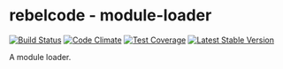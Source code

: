 # rebelcode - module-loader

[![Build Status](https://travis-ci.org/rebelcode/module-loader.svg?branch=master)](https://travis-ci.org/rebelcode/module-loader)
[![Code Climate](https://codeclimate.com/github/rebelcode/module-loader/badges/gpa.svg)](https://codeclimate.com/github/rebelcode/module-loader)
[![Test Coverage](https://codeclimate.com/github/rebelcode/module-loader/badges/coverage.svg)](https://codeclimate.com/github/rebelcode/module-loader/coverage)
[![Latest Stable Version](https://poser.pugx.org/rebelcode/module-loader/version)](https://packagist.org/packages/rebelcode/module-loader)

A module loader.
